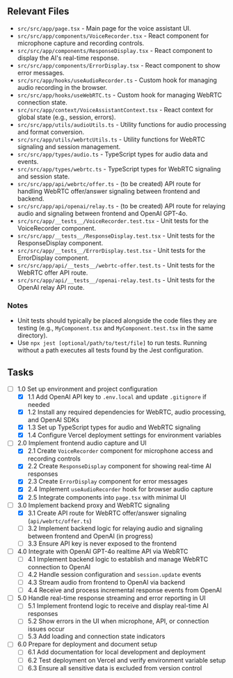 ## Relevant Files

- `src/src/app/page.tsx` - Main page for the voice assistant UI.
- `src/src/app/components/VoiceRecorder.tsx` - React component for microphone capture and recording controls.
- `src/src/app/components/ResponseDisplay.tsx` - React component to display the AI's real-time response.
- `src/src/app/components/ErrorDisplay.tsx` - React component to show error messages.
- `src/src/app/hooks/useAudioRecorder.ts` - Custom hook for managing audio recording in the browser.
- `src/src/app/hooks/useWebRTC.ts` - Custom hook for managing WebRTC connection state.
- `src/src/app/context/VoiceAssistantContext.tsx` - React context for global state (e.g., session, errors).
- `src/src/app/utils/audioUtils.ts` - Utility functions for audio processing and format conversion.
- `src/src/app/utils/webrtcUtils.ts` - Utility functions for WebRTC signaling and session management.
- `src/src/app/types/audio.ts` - TypeScript types for audio data and events.
- `src/src/app/types/webrtc.ts` - TypeScript types for WebRTC signaling and session state.
- `src/src/app/api/webrtc/offer.ts` - (to be created) API route for handling WebRTC offer/answer signaling between frontend and backend.
- `src/src/app/api/openai/relay.ts` - (to be created) API route for relaying audio and signaling between frontend and OpenAI GPT-4o.
- `src/src/app/__tests__/VoiceRecorder.test.tsx` - Unit tests for the VoiceRecorder component.
- `src/src/app/__tests__/ResponseDisplay.test.tsx` - Unit tests for the ResponseDisplay component.
- `src/src/app/__tests__/ErrorDisplay.test.tsx` - Unit tests for the ErrorDisplay component.
- `src/src/app/api/__tests__/webrtc-offer.test.ts` - Unit tests for the WebRTC offer API route.
- `src/src/app/api/__tests__/openai-relay.test.ts` - Unit tests for the OpenAI relay API route.

### Notes

- Unit tests should typically be placed alongside the code files they are testing (e.g., `MyComponent.tsx` and `MyComponent.test.tsx` in the same directory).
- Use `npx jest [optional/path/to/test/file]` to run tests. Running without a path executes all tests found by the Jest configuration.

## Tasks

- [ ] 1.0 Set up environment and project configuration
  - [x] 1.1 Add OpenAI API key to `.env.local` and update `.gitignore` if needed
  - [x] 1.2 Install any required dependencies for WebRTC, audio processing, and OpenAI SDKs
  - [x] 1.3 Set up TypeScript types for audio and WebRTC signaling
  - [x] 1.4 Configure Vercel deployment settings for environment variables

- [ ] 2.0 Implement frontend audio capture and UI
  - [x] 2.1 Create `VoiceRecorder` component for microphone access and recording controls
  - [x] 2.2 Create `ResponseDisplay` component for showing real-time AI responses
  - [x] 2.3 Create `ErrorDisplay` component for error messages
  - [x] 2.4 Implement `useAudioRecorder` hook for browser audio capture
  - [x] 2.5 Integrate components into `page.tsx` with minimal UI

- [ ] 3.0 Implement backend proxy and WebRTC signaling
  - [x] 3.1 Create API route for WebRTC offer/answer signaling (`api/webrtc/offer.ts`)
  - [ ] 3.2 Implement backend logic for relaying audio and signaling between frontend and OpenAI (in progress)
  - [ ] 3.3 Ensure API key is never exposed to the frontend

- [ ] 4.0 Integrate with OpenAI GPT-4o realtime API via WebRTC
  - [ ] 4.1 Implement backend logic to establish and manage WebRTC connection to OpenAI
  - [ ] 4.2 Handle session configuration and `session.update` events
  - [ ] 4.3 Stream audio from frontend to OpenAI via backend
  - [ ] 4.4 Receive and process incremental response events from OpenAI

- [ ] 5.0 Handle real-time response streaming and error reporting in UI
  - [ ] 5.1 Implement frontend logic to receive and display real-time AI responses
  - [ ] 5.2 Show errors in the UI when microphone, API, or connection issues occur
  - [ ] 5.3 Add loading and connection state indicators

- [ ] 6.0 Prepare for deployment and document setup
  - [ ] 6.1 Add documentation for local development and deployment
  - [ ] 6.2 Test deployment on Vercel and verify environment variable setup
  - [ ] 6.3 Ensure all sensitive data is excluded from version control 